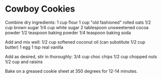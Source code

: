 Cowboy Cookies
===============

Combine dry ingredients:
1 cup flour
1 cup "old fashioned" rolled oats
1/2 cup brown sugar
1/4 cup white sugar
2 tablespoon unsweetened cocoa powder
1/2 teaspoon baking powder
1/4 teaspoon baking soda

Add and mix well:
1/2 cup softened coconut oil (can substitute 1/2 cup butter)
1 egg
1 tsp real vanilla

Add as desired, stir in thoroughly:
3/4 cup choc chips
1/2 cup chopped nuts
1/2 cup and raisins

Bake on a greased cookie sheet at 350 degrees for 12-14 minutes.
